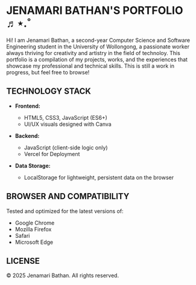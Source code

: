 # JENAMARI BATHAN'S PORTFOLIO ♬⋆.˚
Hi! I am Jenamari Bathan, a second-year Computer Science and Software Engineering student in the University of Wollongong, a passionate worker always thriving for creativity and artistry in the field of technoloy. This portfolio is a compilation of my projects, works, and the experiences that showcase my professional and technical skills. This is still a work in progress, but feel free to browse!

## TECHNOLOGY STACK

- **Frontend:**  
  - HTML5, CSS3, JavaScript (ES6+)  
  - UI/UX visuals designed with Canva

- **Backend:**  
  - JavaScript (client-side logic only)
  - Vercel for Deployment

- **Data Storage:**  
  - LocalStorage for lightweight, persistent data on the browser
    
## BROWSER AND COMPATIBILITY

Tested and optimized for the latest versions of:

- Google Chrome  
- Mozilla Firefox  
- Safari  
- Microsoft Edge

## LICENSE

© 2025 Jenamari Bathan. All rights reserved.
